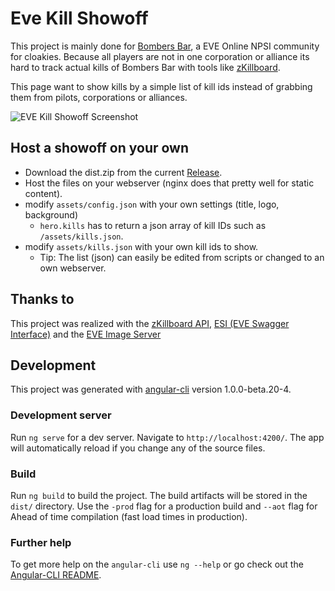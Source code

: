 # Eve Kill Showoff

This project is mainly done for [Bombers Bar](http://bombersbareve.com), a EVE Online NPSI community for cloakies.
Because all players are not in one corporation or alliance its hard to track actual kills of Bombers Bar with tools like [zKillboard](https://zkillboard.com).

This page want to show kills by a simple list of kill ids instead of grabbing them from pilots, corporations or alliances.

![EVE Kill Showoff Screenshot](https://raw.githubusercontent.com/EdJoPaTo/eve-kill-showoff/master/screenshot.jpg)

## Host a showoff on your own

- Download the dist.zip from the current [Release](https://github.com/EdJoPaTo/eve-kill-showoff/releases).
- Host the files on your webserver (nginx does that pretty well for static content).
- modify `assets/config.json` with your own settings (title, logo, background)
  - `hero.kills` has to return a json array of kill IDs such as `/assets/kills.json`.
- modify `assets/kills.json` with your own kill ids to show.
  - Tip: The list (json) can easily be edited from scripts or changed to an own webserver.

## Thanks to

This project was realized with the [zKillboard API](https://github.com/zKillboard/zKillboard/wiki/API-(Killmails)), [ESI (EVE Swagger Interface)](https://esi.tech.ccp.is/) and the [EVE Image Server](https://eveonline-third-party-documentation.readthedocs.io/en/latest/imageserver/intro.html)

## Development

This project was generated with [angular-cli](https://github.com/angular/angular-cli) version 1.0.0-beta.20-4.

### Development server
Run `ng serve` for a dev server. Navigate to `http://localhost:4200/`. The app will automatically reload if you change any of the source files.

### Build

Run `ng build` to build the project. The build artifacts will be stored in the `dist/` directory. Use the `-prod` flag for a production build and `--aot` flag for Ahead of time compilation (fast load times in production).

### Further help

To get more help on the `angular-cli` use `ng --help` or go check out the [Angular-CLI README](https://github.com/angular/angular-cli/blob/master/README.md).
